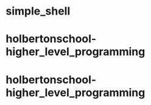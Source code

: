 # simple_shell
# holbertonschool-higher_level_programming
# holbertonschool-higher_level_programming
